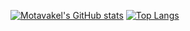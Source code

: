 [![Motavakel's GitHub stats](https://github-readme-stats.vercel.app/api?username=Motavakel&theme=ambient_gradient)](https://github.com/Motavakel/github-readme-stats)
[![Top Langs](https://github-readme-stats.vercel.app/api/top-langs/?username=Motavakel&layout=donut-vertical)](https://github.com/Motavakel/github-readme-stats)
